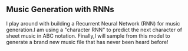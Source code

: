 ## Music Generation with RNNs

I play around with building a Recurrent Neural Network (RNN) for music generation.I am using a "character RNN" to predict the next character of sheet music in ABC notation. Finally,I will sample from this model to generate a brand new music file that has never been heard before!
